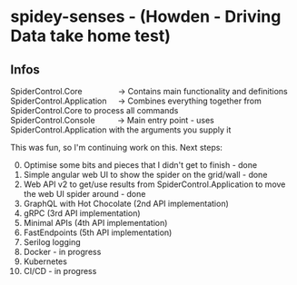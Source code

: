 ﻿# spidey-senses - (Howden - Driving Data take home test)
## Infos
SpiderControl.Core&nbsp;&nbsp;&nbsp;&nbsp;&nbsp;&nbsp;&nbsp;&nbsp;&nbsp;&nbsp;&nbsp;&nbsp;&nbsp;&nbsp;&nbsp;&nbsp;-> Contains main functionality and definitions  
SpiderControl.Application&nbsp;&nbsp;&nbsp;&nbsp;&nbsp;-> Combines everything together from SpiderControl.Core to process all commands  
SpiderControl.Console&nbsp;&nbsp;&nbsp;&nbsp;&nbsp;&nbsp;&nbsp;&nbsp;&nbsp;&nbsp;-> Main entry point - uses SpiderControl.Application with the arguments you supply it  

This was fun, so I'm continuing work on this. 
Next steps:

0. Optimise some bits and pieces that I didn't get to finish - done
1. Simple angular web UI to show the spider on the grid/wall - done
2. Web API v2 to get/use results from SpiderControl.Application to move the web UI spider around - done
3. GraphQL with Hot Chocolate (2nd API implementation)
4. gRPC (3rd API implementation)
5. Minimal APIs (4th API implementation)
6. FastEndpoints (5th API implementation)
7. Serilog logging
8. Docker - in progress
9. Kubernetes
10. CI/CD - in progress
